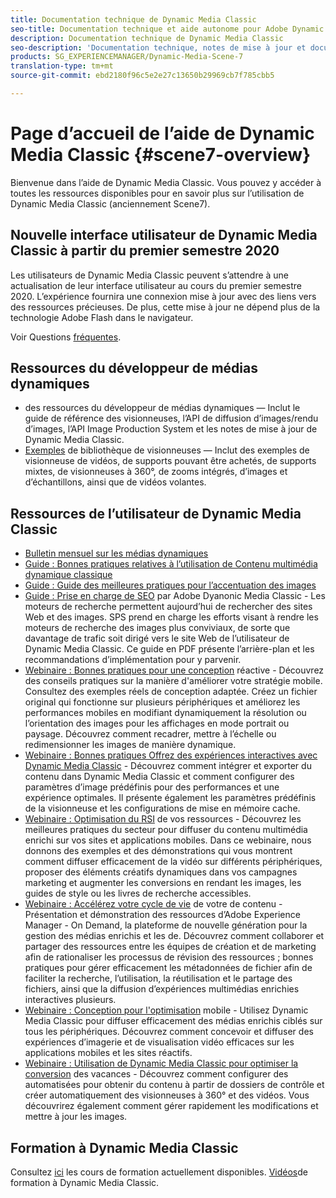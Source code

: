 ```yaml
---
title: Documentation technique de Dynamic Media Classic
seo-title: Documentation technique et aide autonome pour Adobe Dynamic Media Classic
description: Documentation technique de Dynamic Media Classic
seo-description: 'Documentation technique, notes de mise à jour et documents d’aide autonome pour Adobe Dynamic Media Classic, anciennement Scene7 '
products: SG_EXPERIENCEMANAGER/Dynamic-Media-Scene-7
translation-type: tm+mt
source-git-commit: ebd2180f96c5e2e27c13650b29969cb7f785cbb5

---
```



# Page d’accueil de l’aide de Dynamic Media Classic {#scene7-overview}

Bienvenue dans l’aide de Dynamic Media Classic. Vous pouvez y accéder à toutes les ressources disponibles pour en savoir plus sur l’utilisation de Dynamic Media Classic (anciennement Scene7).

## Nouvelle interface utilisateur de Dynamic Media Classic à partir du premier semestre 2020

Les utilisateurs de Dynamic Media Classic peuvent s’attendre à une actualisation de leur interface utilisateur au cours du premier semestre 2020. L’expérience fournira une connexion mise à jour avec des liens vers des ressources précieuses. De plus, cette mise à jour ne dépend plus de la technologie Adobe Flash dans le navigateur.

Voir Questions [fréquentes](new-ui-2020.md).

## Ressources du développeur de médias dynamiques

* [](https://docs.adobe.com/content/help/en/dynamic-media-developer-resources/landing/home.html) des ressources du développeur de médias dynamiques — Inclut le guide de référence des visionneuses, l’API de diffusion d’images/rendu d’images, l’API Image Production System et les notes de mise à jour de Dynamic Media Classic.
* [Exemples](https://landing.adobe.com/en/na/dynamic-media/ctir-2755/live-demos.html) de bibliothèque de visionneuses — Inclut des exemples de visionneuse de vidéos, de supports pouvant être achetés, de supports mixtes, de visionneuses à 360°, de zooms intégrés, d’images et d’échantillons, ainsi que de vidéos volantes.

## Ressources de l’utilisateur de Dynamic Media Classic

* [Bulletin mensuel sur les médias dynamiques](dynamic-media-newsletter.md)
* [Guide : Bonnes pratiques relatives à l’utilisation de Contenu multimédia dynamique classique](https://www.adobe.com/content/dam/www/us/en/marketing/experience-manager-assets/dynamic-media/adobe-dynamic-media-classic-best-practices-guide.pdf)
* [Guide : Guide des meilleures pratiques pour l’accentuation des images](/help/assets/s7_sharpening_images.pdf)
* [Guide : Prise en charge de SEO](/help/assets/s7_seo.pdf) par Adobe Dyanonic Media Classic - Les moteurs de recherche permettent aujourd’hui de rechercher des sites Web et des images. SPS prend en charge les efforts visant à rendre les moteurs de recherche des images plus conviviaux, de sorte que davantage de trafic soit dirigé vers le site Web de l’utilisateur de Dynamic Media Classic. Ce guide en PDF présente l’arrière-plan et les recommandations d’implémentation pour y parvenir.
* [Webinaire : Bonnes pratiques pour une conception](http://offers.adobe.com/en/na/marketing/landings/_40458_responsive_design_live_on_demand_webinar.html) réactive - Découvrez des conseils pratiques sur la manière d&#39;améliorer votre stratégie mobile. Consultez des exemples réels de conception adaptée. Créez un fichier original qui fonctionne sur plusieurs périphériques et améliorez les performances mobiles en modifiant dynamiquement la résolution ou l’orientation des images pour les affichages en mode portrait ou paysage. Découvrez comment recadrer, mettre à l’échelle ou redimensionner les images de manière dynamique.
* [Webinaire : Bonnes pratiques Offrez des expériences interactives avec Dynamic Media Classic](http://seminars.adobeconnect.com/p7wb8ej3u6d/) - Découvrez comment intégrer et exporter du contenu dans Dynamic Media Classic et comment configurer des paramètres d’image prédéfinis pour des performances et une expérience optimales. Il présente également les paramètres prédéfinis de la visionneuse et les configurations de mise en mémoire cache.
* [Webinaire : Optimisation du RSI](https://adobecustomersuccess.adobeconnect.com/p5ar3hfrrec/?launcher=false&amp;fcsContent=true&amp;pbMode=normal&amp;proto=true) de vos ressources - Découvrez les meilleures pratiques du secteur pour diffuser du contenu multimédia enrichi sur vos sites et applications mobiles. Dans ce webinaire, nous donnons des exemples et des démonstrations qui vous montrent comment diffuser efficacement de la vidéo sur différents périphériques, proposer des éléments créatifs dynamiques dans vos campagnes marketing et augmenter les conversions en rendant les images, les guides de style ou les livres de recherche accessibles.
* [Webinaire : Accélérez votre cycle de vie](https://adobecustomersuccess.adobeconnect.com/p88ducm9pqv/) de votre de contenu - Présentation et démonstration des ressources d’Adobe Experience Manager - On Demand, la plateforme de nouvelle génération pour la gestion des médias enrichis et les  de. Découvrez comment collaborer et partager des ressources entre les équipes de création et de marketing afin de rationaliser les processus de révision des ressources ; bonnes pratiques pour gérer efficacement les métadonnées de fichier afin de faciliter la recherche, l’utilisation, la réutilisation et le partage des fichiers, ainsi que la diffusion d’expériences multimédias enrichies interactives  plusieurs.
* [Webinaire : Conception pour l&#39;optimisation](https://adobecustomersuccess.adobeconnect.com/p6oqd3wydif/?launcher=false&amp;fcsContent=true&amp;pbMode=normal&amp;proto=true) mobile - Utilisez Dynamic Media Classic pour diffuser efficacement des médias enrichis ciblés sur tous les périphériques. Découvrez comment concevoir et diffuser des expériences d’imagerie et de visualisation vidéo efficaces sur les applications mobiles et les sites réactifs.
* [Webinaire : Utilisation de Dynamic Media Classic pour optimiser la conversion](https://adobecustomersuccess.adobeconnect.com/p32n1yr85c9/?proto=true) des vacances - Découvrez comment configurer des  automatisées pour obtenir du contenu à partir de dossiers de contrôle et créer automatiquement des visionneuses à 360° et des vidéos. Vous découvrirez également comment gérer rapidement les modifications et mettre à jour les images.

## Formation à Dynamic Media Classic

Consultez [ici](http://training.adobe.com/training/courses.html#product=adobe-scene7) les cours de formation actuellement disponibles.
[Vidéos](/help/training-videos.md)de formation à Dynamic Media Classic.

<!-- old path was (https://marketing.adobe.com/resources/help/en_US/s7/training-videos/) -->
